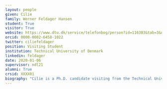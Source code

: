 ```yaml
---
layout: people
given: Cilie
family: Werner Feldager Hansen
student: True
visitor: True
website: https://www.dtu.dk/service/telefonbog/person?id=116303&tab=3&qt=dtuprojectquery
orcid: 0000-0002-6458-1022
twitter: ciliefeldager
position: Visiting Student
institution: Technical University of Denmark
linkedin: feldager
date: 2020-01-06
supervisor: ndl21
alumni: True
crsid: XXXX01
biography: "Cilie is a Ph.D. candidate visiting from the Technical University of Denmark and she is particularly interested in the geometry of probabilistic latent variable models and uncertainty quantification. Currently, she is working with my host-supervisor Professor Neil Lawrence on developing a prior for the latent variables to incorporate Bayesian differential geometry in the Gaussian Process Latent Variable Model. In Denmark, she is supervised by Professors Lars Kai Hansen and Søren Hauberg and jointly, they are working on invariant probabilistic latent representations under symmetric transformations. She received my Master's degree in Physics from the Niels Bohr Institute, University of Copenhagen in Denmark and before starting her PhD studies, she worked for three years with data analysis of clinical trials in a large pharmaceutical company (Novo Nordisk)."
---
```

